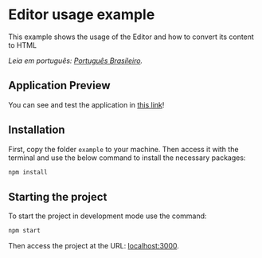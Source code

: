 # Editor usage example
This example shows the usage of the Editor and how to convert its content to HTML

*Leia em português: [Português Brasileiro](README.md).*

## Application Preview
You can see and test the application in [this link](https://editor-html-react-e-draftjs.vercel.app/)!

## Installation

First, copy the folder `example` to your machine. Then access it with the terminal and use the below command to install the necessary packages:

```bash
npm install
```

## Starting the project

To start the project in development mode use the command:

```bash
npm start
```

Then access the project at the URL: [localhost:3000](http://localhost:3000).